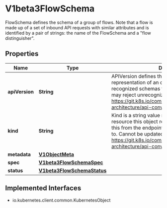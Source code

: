 

# V1beta3FlowSchema

FlowSchema defines the schema of a group of flows. Note that a flow is made up of a set of inbound API requests with similar attributes and is identified by a pair of strings: the name of the FlowSchema and a \"flow distinguisher\".

## Properties

| Name | Type | Description | Notes |
|------------ | ------------- | ------------- | -------------|
|**apiVersion** | **String** | APIVersion defines the versioned schema of this representation of an object. Servers should convert recognized schemas to the latest internal value, and may reject unrecognized values. More info: https://git.k8s.io/community/contributors/devel/sig-architecture/api-conventions.md#resources |  [optional] |
|**kind** | **String** | Kind is a string value representing the REST resource this object represents. Servers may infer this from the endpoint the client submits requests to. Cannot be updated. In CamelCase. More info: https://git.k8s.io/community/contributors/devel/sig-architecture/api-conventions.md#types-kinds |  [optional] |
|**metadata** | [**V1ObjectMeta**](V1ObjectMeta.md) |  |  [optional] |
|**spec** | [**V1beta3FlowSchemaSpec**](V1beta3FlowSchemaSpec.md) |  |  [optional] |
|**status** | [**V1beta3FlowSchemaStatus**](V1beta3FlowSchemaStatus.md) |  |  [optional] |


## Implemented Interfaces

* io.kubernetes.client.common.KubernetesObject


